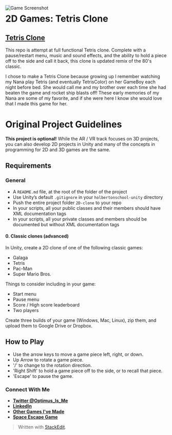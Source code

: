 <img src="https://i.imgur.com/PhITHSw.png"
     alt="Game Screenshot"
     style="float: left; margin-right: 10px;" />
# 2D Games: Tetris Clone

## [Tetris Clone](https://sharemygame.com/@BrandynR/2d-clone-tetris)
This repo is attempt at full functional Tetris clone. Complete with a pause/restart menu, music and sound effects, and the ability to hold a piece off to the side and call it back, this clone is updated remix of the 80's classic.

I chose to make a Tetris Clone because growing up I remember watching my Nana play Tetris (and eventually TetrisColor) on her GameBoy each night before bed. She would call me and my brother over each time she had beaten the game and rocket ship blasts off! These early memories of my Nana are some of my favorite, and if she were here I know she would love that I made this game for her.


# Original Project Guidelines

**This project is optional!**  While the AR / VR track focuses on 3D projects, you can also develop 2D projects in Unity and many of the concepts in programming for 2D and 3D games are the same.

## Requirements

### General

-   A  `README.md`  file, at the root of the folder of the project
-   Use Unity’s default  `.gitignore`  in your  `holbertonschool-unity`  directory
-   Push the entire project folder  `2D-clone`  to your repo
-   In your scripts, all your public classes and their members should have XML documentation tags
-   In your scripts, all your private classes and members should be documented but without XML documentation tags

#### 0. Classic clones  (advanced)

In Unity, create a 2D clone of one of the following classic games:

-   Galaga
-   Tetris
-   Pac-Man
-   Super Mario Bros.

Things to consider including in your game:

-   Start menu
-   Pause menu
-   Score / High score leaderboard
-   Two players

Create three builds of your game (Windows, Mac, Linux), zip them, and upload them to Google Drive or Dropbox.


## How to Play

- Use the arrow keys to move a game piece left, right, or down. 
- Up Arrow to rotate a game piece.
- '/' to change to the rotation direction.
- 'Right Shift' to hold a game piece off to the side, or to recall that piece.
- 'Escape' to pause the game.

### Connect With Me
- **[Twitter @Optimus_Is_Me](https://twitter.com/Optimus_is_Me)**
- **[LinkedIn](https://www.linkedin.com/in/brandyn-reindel-372b57102/)**
- **[Other Games I've Made](https://sharemygame.com/@BrandynR)**
- **[Space Escape Game](https://github.com/BrandynR/Space_Escape)**

> Written with [StackEdit](https://stackedit.io/).
